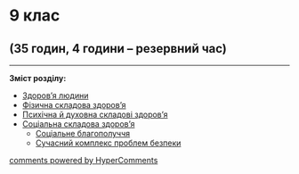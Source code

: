 <div id="hypercomments_widget" class="js-hypercomments-widget invisible"></div>

# 9 клас

## (35 годин, 4 години – резервний час)

<hr>
<p><b>Зміст розділу:</b></p>
<ul type="disc">
    <li><a href="./zdorovya_ludiny.md">Здоров’я людини</a>
    </li>
    <li><a href="./fizichna_skladova_zdorovya.md">Фізична складова здоров’я</a>
    </li>
    <li><a href="./psykhychna_ta_dukhovna_skladovy_zdorovya.md">Психічна й духовна складові здоров’я</a></li>
    <li><a href="./socialna_skladova_zdorovya.md">Соціальна складова здоров’я</a>
        <ul>
            <li><a href="./soc_blagopoluchhya.md">Соціальне благополуччя</a></li>
            <li><a href="./bezpeka_v_pobuty_ta_navk_seredovyschy.md">Сучасний комплекс проблем безпеки</a></li>
        </ul>
    </li>
</ul>

<div class="js-hypercomments-container">
<a href="http://hypercomments.com" class="hc-link" title="comments widget">comments powered by HyperComments</a>
</div>